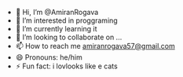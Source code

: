 - 👋 Hi, I’m @AmiranRogava
- 👀 I’m interested in proggraming
- 🌱 I’m currently learning it
- 💞️ I’m looking to collaborate on ...
- 📫 How to reach me amiranrogava57@gmail.com
- 😄 Pronouns: he/him
- ⚡ Fun fact: i lovlooks like e cats

<!---
AmiranRogava/AmiranRogava is a ✨ special ✨ repository because its `README.md` (this file) appears on your GitHub profile.
You can click the Preview link to take a look at your changes.
--->
